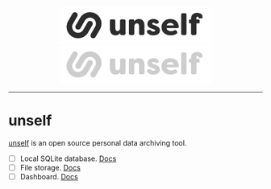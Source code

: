 <p align="center">
<img width="300" src="https://raw.githubusercontent.com/thipokch/unself/master/packages/site/assets/images/unself-logo-wordmark--light.svg#gh-light-mode-only">
<img width="300" src="https://raw.githubusercontent.com/thipokch/unself/master/packages/site/assets/images/unself-logo-wordmark--dark.svg#gh-dark-mode-only">
</p>

---

# unself

[unself](https://unself.app) is an open source personal data archiving tool.

- [ ] Local SQLite database. [Docs]()
- [ ] File storage. [Docs]()
- [ ] Dashboard. [Docs]()
